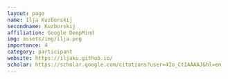 ```yaml
---
layout: page
name: Ilja Kuzborskij
secondname: Kuzborskij
affiliation: Google DeepMind
img: assets/img/ilja.png
importance: 4
category: participant
website: https://iljaku.github.io/
scholar: https://scholar.google.com/citations?user=4Io_CtIAAAAJ&hl=en
---
```

